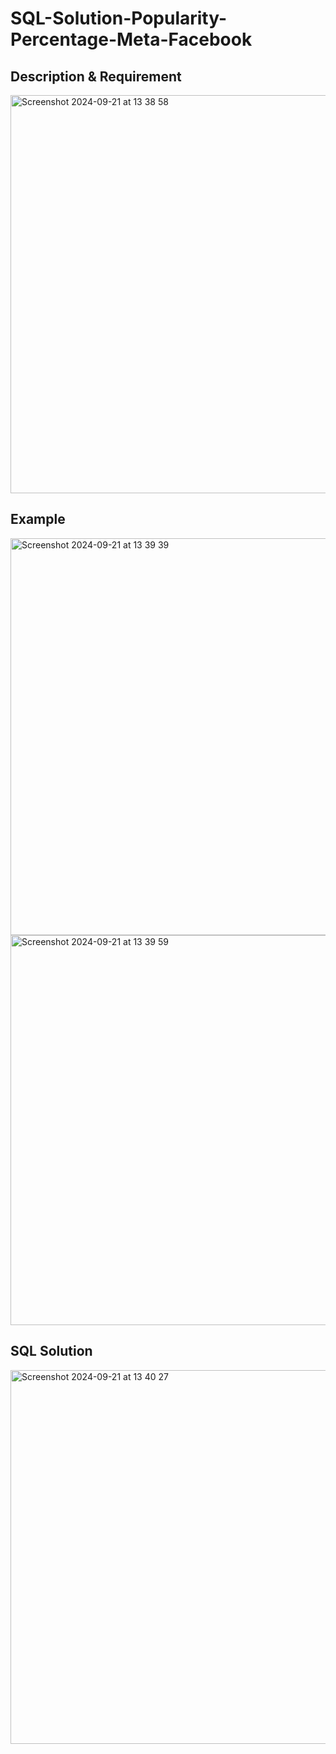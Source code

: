 # SQL-Solution-Popularity-Percentage-Meta-Facebook


## Description & Requirement

<img width="637" alt="Screenshot 2024-09-21 at 13 38 58" src="https://github.com/user-attachments/assets/b38ec291-d31a-49e5-a320-293bb8697056">


## Example 

<img width="635" alt="Screenshot 2024-09-21 at 13 39 39" src="https://github.com/user-attachments/assets/8109d2fe-974f-4e29-98be-a8efdbc3e722">


<img width="624" alt="Screenshot 2024-09-21 at 13 39 59" src="https://github.com/user-attachments/assets/73b15524-4725-4e9e-a820-7e60c99a58e8">


## SQL Solution
<img width="598" alt="Screenshot 2024-09-21 at 13 40 27" src="https://github.com/user-attachments/assets/21c43d1b-b236-4e55-81f2-31485ce00fd4">

